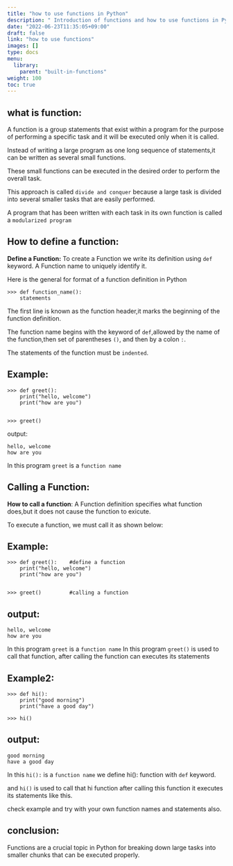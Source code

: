 ```yaml
---
title: "how to use functions in Python"
description: " Introduction of functions and how to use functions in Python"
date: "2022-06-23T11:35:05+09:00"
draft: false
link: "how to use functions"
images: []
type: docs
menu:
  library:
    parent: "built-in-functions"
weight: 100
toc: true
---
```


## what is function:

A function is a group statements that exist within a program for the purpose of performing a specific task and it will be executed only when it is called.

Instead of writing a large program as one long sequence of statements,it
can be written as several small functions.

These small functions can be executed in the desired order to perform the overall task.

This approach is called `divide and conquer` because a large task is divided into several smaller tasks that are easily performed.

A program that has been written with each task in its own function is called a `modularized program`



## How to define a function:
 
**Define a Function:**
To create a Function we write its definition using `def` keyword.
A Function name to uniquely identify it.

Here is the general for format of a function definition in Python

```
>>> def function_name():
	statements
```
The first line is known as the function header,it marks the beginning of the function definition.

The function name begins with the keyword of `def`,allowed by the name of the function,then  set of parentheses `()`, and then by a colon `:`.

The statements of the function must be `indented`.

## Example:
```
>>> def greet():
	print("hello, welcome")
	print("how are you")

	
>>> greet()
```
output:

```
hello, welcome
how are you
```
In this program `greet` is a `function name`

## Calling a Function:
**How to call a function**:
A Function definition specifies what  function does,but it does not cause the function to exicute.

To execute a function, we must call it as shown below:

## Example:
```
>>> def greet():    #define a function
	print("hello, welcome")
	print("how are you")

	
>>> greet()         #calling a function
```
## output:
```
hello, welcome
how are you
```
In this program `greet` is a `function name`
In this program `greet()` is used to call that function, after calling the function can executes its statements 

## Example2:

```
>>> def hi():
	print("good morning")
	print("have a good day")

>>> hi()
```
## output:
```
good morning
have a good day
```

In this `hi():` is a `function name` we define hi(): function with `def`
keyword.

and `hi()` is used to call that hi function after calling this function it executes its statements like this.

check example and try with your own function names and statements also.

## conclusion:

Functions are a crucial topic in Python for breaking down large tasks into smaller chunks that can be executed properly. 